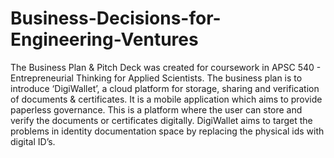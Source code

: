 # Business-Decisions-for-Engineering-Ventures
The Business Plan &amp; Pitch Deck was created for coursework in APSC 540 - Entrepreneurial Thinking for Applied Scientists.  The business plan is to introduce ‘DigiWallet’, a cloud platform for storage, sharing and verification of documents &amp; certificates. It is a mobile application which aims to provide paperless governance. This is a platform where the user can store and verify the documents or certificates digitally. DigiWallet aims to target the problems in identity documentation space by replacing the physical ids with digital ID’s. 
